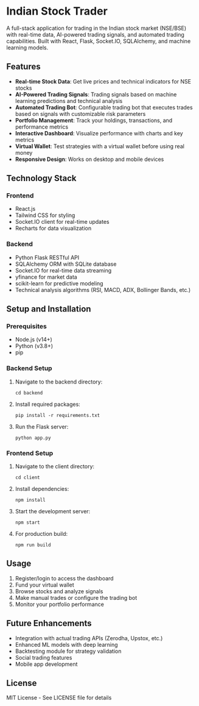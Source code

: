 # Indian Stock Trader

A full-stack application for trading in the Indian stock market (NSE/BSE) with real-time data, AI-powered trading signals, and automated trading capabilities. Built with React, Flask, Socket.IO, SQLAlchemy, and machine learning models.

## Features

- **Real-time Stock Data**: Get live prices and technical indicators for NSE stocks
- **AI-Powered Trading Signals**: Trading signals based on machine learning predictions and technical analysis
- **Automated Trading Bot**: Configurable trading bot that executes trades based on signals with customizable risk parameters
- **Portfolio Management**: Track your holdings, transactions, and performance metrics
- **Interactive Dashboard**: Visualize performance with charts and key metrics
- **Virtual Wallet**: Test strategies with a virtual wallet before using real money
- **Responsive Design**: Works on desktop and mobile devices

## Technology Stack

### Frontend
- React.js
- Tailwind CSS for styling
- Socket.IO client for real-time updates
- Recharts for data visualization

### Backend
- Python Flask RESTful API
- SQLAlchemy ORM with SQLite database
- Socket.IO for real-time data streaming
- yfinance for market data
- scikit-learn for predictive modeling
- Technical analysis algorithms (RSI, MACD, ADX, Bollinger Bands, etc.)

## Setup and Installation

### Prerequisites
- Node.js (v14+)
- Python (v3.8+)
- pip

### Backend Setup
1. Navigate to the backend directory:
   ```
   cd backend
   ```

2. Install required packages:
   ```
   pip install -r requirements.txt
   ```

3. Run the Flask server:
   ```
   python app.py
   ```

### Frontend Setup
1. Navigate to the client directory:
   ```
   cd client
   ```

2. Install dependencies:
   ```
   npm install
   ```

3. Start the development server:
   ```
   npm start
   ```

4. For production build:
   ```
   npm run build
   ```

## Usage

1. Register/login to access the dashboard
2. Fund your virtual wallet
3. Browse stocks and analyze signals
4. Make manual trades or configure the trading bot
5. Monitor your portfolio performance

## Future Enhancements

- Integration with actual trading APIs (Zerodha, Upstox, etc.)
- Enhanced ML models with deep learning
- Backtesting module for strategy validation
- Social trading features
- Mobile app development

## License

MIT License - See LICENSE file for details